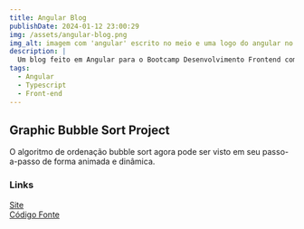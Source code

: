```yaml
---
title: Angular Blog
publishDate: 2024-01-12 23:00:29
img: /assets/angular-blog.png
img_alt: imagem com 'angular' escrito no meio e uma logo do angular no lado inferior direito da escrita.
description: |
  Um blog feito em Angular para o Bootcamp Desenvolvimento Frontend com Angular
tags:
  - Angular
  - Typescript
  - Front-end
---
```


## Graphic Bubble Sort Project

O algoritmo de ordenação bubble sort agora pode ser visto em seu passo-a-passo de forma animada e dinâmica.

### Links

<a href="https://graphic-bubble-sort.vercel.app/?target=_blank" target="_blank">Site</a>
<br>
<a href="https://github.com/marcelldac/graphic-bubble-sort" target="_blank">Código Fonte</a>
